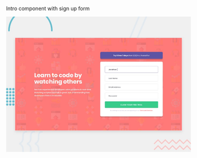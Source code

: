 Intro component with sign up form

![Design preview for the Intro component with sign up form coding challenge](./design/desktop-preview.jpg)

